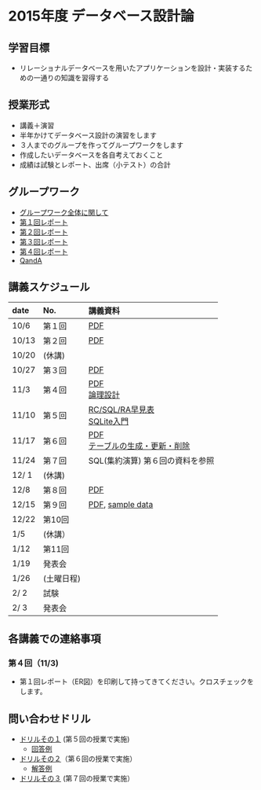 2015年度 データベース設計論
====

## 学習目標
* リレーショナルデータベースを用いたアプリケーションを設計・実装するための一通りの知識を習得する

## 授業形式
* 講義＋演習
* 半年かけてデータベース設計の演習をします
 * ３人までのグループを作ってグループワークをします
 * 作成したいデータベースを各自考えておくこと
* 成績は試験とレポート、出席（小テスト）の合計

## グループワーク
* [グループワーク全体に関して](groupwork.md)
* [第１回レポート](report_no1.md)
* [第２回レポート](report_no2.md)
* [第３回レポート](report_no3.md)
* [第４回レポート](report_no4.md)
* [QandA](QandA_for_groupwork.md)

## 講義スケジュール

| date  | No. | 講義資料 |
|:------|:----|:--------|
| 10/6  | 第１回 |[PDF](pdf/1st.pdf)|
| 10/13 | 第２回 |[PDF](pdf/2nd.pdf) |
| 10/20 | (休講) | |
| 10/27 | 第３回 |[PDF](pdf/3rd.pdf) |
| 11/3 | 第４回 | [PDF](pdf/4th.pdf) <br> [論理設計](pdf/logical_design.pdf)|
| 11/10 | 第５回 |[RC/SQL/RA早見表](pdf/RC_SQL_RA_part1.pdf) <br> [SQLite入門](pdf/SQLite.pdf)|
| 11/17 | 第６回 |[PDF](pdf/5th.pdf)<br>[テーブルの生成・更新・削除](pdf/create_delete_update_sql.pdf) |
| 11/24 | 第７回 | SQL(集約演算) 第６回の資料を参照|
| 12/ 1 | (休講) | |
| 12/8 | 第８回 | [PDF](pdf/8th.pdf)|
| 12/15 | 第９回 | [PDF](pdf/9th.pdf), [sample data](sample.sql)|
| 12/22 | 第10回 | |
|  1/5  | (休講）| |
|  1/12 | 第11回 | |
|  1/19 | 発表会 | |
|  1/26 | (土曜日程) | |
|  2/ 2 | 試験 | |
|  2/ 3 | 発表会 | |

## 各講義での連絡事項

### 第４回（11/3)
 * 第１回レポート（ER図）を印刷して持ってきてください。クロスチェックをします。

## 問い合わせドリル
* [ドリルその１](query_drill_1.md) (第５回の授業で実施)
  * [回答例](pdf/4th_answers.pdf)
* [ドリルその２](query_drill_2.md)（第６回の授業で実施）
  * [解答例](pdf/5th_answers.pdf)
 * [ドリルその３](query_drill_3.md) (第７回の授業で実施）
